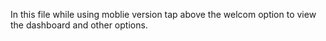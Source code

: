 In this file while using moblie version tap above the welcom option to view the dashboard and other options.
